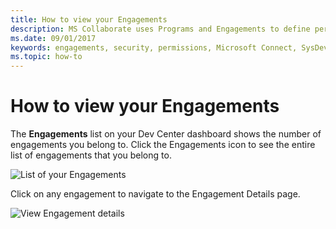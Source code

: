 ```yaml
---
title: How to view your Engagements
description: MS Collaborate uses Programs and Engagements to define permissions for users. Feedback and content is associated with engagements.  
ms.date: 09/01/2017
keywords: engagements, security, permissions, Microsoft Connect, SysDev Bug, Dev Center bugs
ms.topic: how-to
---
```


# How to view your Engagements

The **Engagements** list on your Dev Center dashboard shows the number of engagements you belong to. Click the Engagements icon to see the entire list of engagements that you belong to.

![List of your Engagements](images/view-engagements.png)

Click on any engagement to navigate to the Engagement Details page.

![View Engagement details](images/engagement-details.png)
